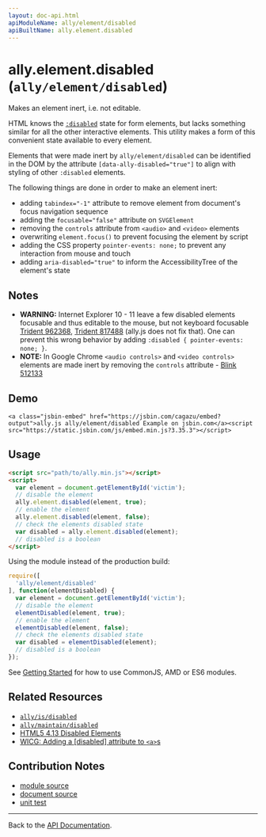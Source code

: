 ```yaml
---
layout: doc-api.html
apiModuleName: ally/element/disabled
apiBuiltName: ally.element.disabled
---
```


# ally.element.disabled (`ally/element/disabled`)

Makes an element inert, i.e. not editable.

HTML knows the [`:disabled`](https://developer.mozilla.org/en-US/docs/Web/CSS/%3Adisabled) state for form elements, but lacks something similar for all the other interactive elements. This utility makes a form of this convenient state available to every element.

Elements that were made inert by `ally/element/disabled` can be identified in the DOM by the attribute `[data-ally-disabled="true"]` to align with styling of other `:disabled` elements.

The following things are done in order to make an element inert:

* adding `tabindex="-1"` attribute to remove element from document's focus navigation sequence
* adding the `focusable="false"` attribute on `SVGElement`
* removing the `controls` attribute from `<audio>` and `<video>` elements
* overwriting `element.focus()` to prevent focusing the element by script
* adding the CSS property `pointer-events: none;` to prevent any interaction from mouse and touch
* adding `aria-disabled="true"` to inform the AccessibilityTree of the element's state


## Notes

* **WARNING:** Internet Explorer 10 - 11 leave a few disabled elements focusable and thus editable to the mouse, but not keyboard focusable [Trident 962368](https://connect.microsoft.com/IE/feedbackdetail/view/962368), [Trident 817488](https://connect.microsoft.com/IE/feedbackdetail/view/817488) (ally.js does not fix that). One can prevent this wrong behavior by adding `:disabled { pointer-events: none; }`.
* **NOTE:** In Google Chrome `<audio controls>` and `<video controls>` elements are made inert by removing the `controls` attribute - [Blink 512133](https://code.google.com/p/chromium/issues/detail?id=512133)


## Demo

```embed
<a class="jsbin-embed" href="https://jsbin.com/cagazu/embed?output">ally.js ally/element/disabled Example on jsbin.com</a><script src="https://static.jsbin.com/js/embed.min.js?3.35.3"></script>
```


## Usage

```html
<script src="path/to/ally.min.js"></script>
<script>
  var element = document.getElementById('victim');
  // disable the element
  ally.element.disabled(element, true);
  // enable the element
  ally.element.disabled(element, false);
  // check the elements disabled state
  var disabled = ally.element.disabled(element);
  // disabled is a boolean
</script>
```

Using the module instead of the production build:

```js
require([
  'ally/element/disabled'
], function(elementDisabled) {
  var element = document.getElementById('victim');
  // disable the element
  elementDisabled(element, true);
  // enable the element
  elementDisabled(element, false);
  // check the elements disabled state
  var disabled = elementDisabled(element);
  // disabled is a boolean
});
```

See [Getting Started](../../getting-started.md) for how to use CommonJS, AMD or ES6 modules.


## Related Resources

* [`ally/is/disabled`](../is/disabled.md)
* [`ally/maintain/disabled`](../maintain/disabled.md)
* [HTML5 4.13 Disabled Elements](http://www.w3.org/TR/html5/disabled-elements.html#disabled-elements)
* [WICG: Adding a [disabled] attribute to `<a>`s](http://discourse.wicg.io/t/adding-a-disabled-attribute-to-a-s/1116)


## Contribution Notes

* [module source](https://github.com/medialize/ally.js/blob/master/src/element/disabled.js)
* [document source](https://github.com/medialize/ally.js/blob/master/docs/api/element/disabled.md)
* [unit test](https://github.com/medialize/ally.js/blob/master/test/unit/element.disabled.test.js)


---

Back to the [API Documentation](../README.md).

